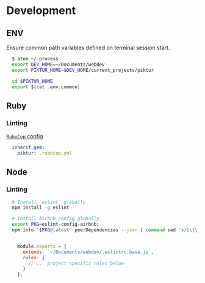 # Development

## ENV

Ensure common path variables defined on terminal session start.

```sh
  $ atom ~/.process
  export DEV_HOME=~/Documents/webdev
  export PIKTUR_HOME=$DEV_HOME/current_projects/piktur

  cd $PIKTUR_HOME
  export $(cat .env.common)
```

## Ruby

### Linting

[`RuboCop` config](https://bitbucket.org/piktur/piktur/raw/master/.rubocop.yml)

```yaml
  inherit_gem:
    piktur: .rubocop.yml
```

## Node

### Linting

```sh
  # Install `eslint` globally
  npm install -g eslint

  # Install Airbnb config globally
  export PKG=eslint-config-airbnb;
  npm info "$PKG@latest" peerDependencies --json | command sed 's/[\{\},]//g ; s/:/@/g' | xargs npm install -g "$PKG@latest"
```

```javascript

    module.exports = {
      extends: `~/Documents/webdev/.eslintrc.base.js`,
      rules: {
        // ... project specific rules below
      }
    };

```
